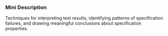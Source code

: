 ### Mini Description

Techniques for interpreting test results, identifying patterns of specification failures, and drawing meaningful conclusions about specification properties.

